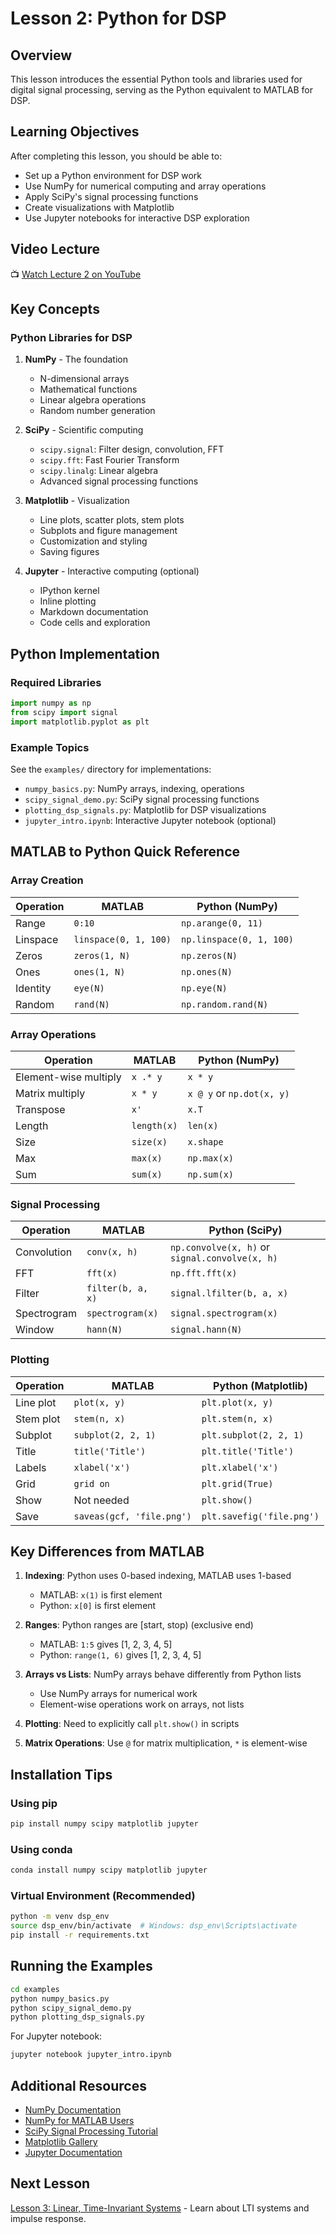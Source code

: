 # Lesson 2: Python for DSP

## Overview

This lesson introduces the essential Python tools and libraries used for digital signal processing, serving as the Python equivalent to MATLAB for DSP.

## Learning Objectives

After completing this lesson, you should be able to:
- Set up a Python environment for DSP work
- Use NumPy for numerical computing and array operations
- Apply SciPy's signal processing functions
- Create visualizations with Matplotlib
- Use Jupyter notebooks for interactive DSP exploration

## Video Lecture

📺 [Watch Lecture 2 on YouTube](https://www.youtube.com/watch?v=FmFlQFFM-xM&list=PLuh62Q4Sv7BUSzx5Jr8Wrxxn-U10qG1et&index=2)

## Key Concepts

### Python Libraries for DSP

1. **NumPy** - The foundation
   - N-dimensional arrays
   - Mathematical functions
   - Linear algebra operations
   - Random number generation

2. **SciPy** - Scientific computing
   - `scipy.signal`: Filter design, convolution, FFT
   - `scipy.fft`: Fast Fourier Transform
   - `scipy.linalg`: Linear algebra
   - Advanced signal processing functions

3. **Matplotlib** - Visualization
   - Line plots, scatter plots, stem plots
   - Subplots and figure management
   - Customization and styling
   - Saving figures

4. **Jupyter** - Interactive computing (optional)
   - IPython kernel
   - Inline plotting
   - Markdown documentation
   - Code cells and exploration

## Python Implementation

### Required Libraries

```python
import numpy as np
from scipy import signal
import matplotlib.pyplot as plt
```

### Example Topics

See the `examples/` directory for implementations:
- `numpy_basics.py`: NumPy arrays, indexing, operations
- `scipy_signal_demo.py`: SciPy signal processing functions
- `plotting_dsp_signals.py`: Matplotlib for DSP visualizations
- `jupyter_intro.ipynb`: Interactive Jupyter notebook (optional)

## MATLAB to Python Quick Reference

### Array Creation

| Operation | MATLAB | Python (NumPy) |
|-----------|--------|----------------|
| Range | `0:10` | `np.arange(0, 11)` |
| Linspace | `linspace(0, 1, 100)` | `np.linspace(0, 1, 100)` |
| Zeros | `zeros(1, N)` | `np.zeros(N)` |
| Ones | `ones(1, N)` | `np.ones(N)` |
| Identity | `eye(N)` | `np.eye(N)` |
| Random | `rand(N)` | `np.random.rand(N)` |

### Array Operations

| Operation | MATLAB | Python (NumPy) |
|-----------|--------|----------------|
| Element-wise multiply | `x .* y` | `x * y` |
| Matrix multiply | `x * y` | `x @ y` or `np.dot(x, y)` |
| Transpose | `x'` | `x.T` |
| Length | `length(x)` | `len(x)` |
| Size | `size(x)` | `x.shape` |
| Max | `max(x)` | `np.max(x)` |
| Sum | `sum(x)` | `np.sum(x)` |

### Signal Processing

| Operation | MATLAB | Python (SciPy) |
|-----------|--------|----------------|
| Convolution | `conv(x, h)` | `np.convolve(x, h)` or `signal.convolve(x, h)` |
| FFT | `fft(x)` | `np.fft.fft(x)` |
| Filter | `filter(b, a, x)` | `signal.lfilter(b, a, x)` |
| Spectrogram | `spectrogram(x)` | `signal.spectrogram(x)` |
| Window | `hann(N)` | `signal.hann(N)` |

### Plotting

| Operation | MATLAB | Python (Matplotlib) |
|-----------|--------|---------------------|
| Line plot | `plot(x, y)` | `plt.plot(x, y)` |
| Stem plot | `stem(n, x)` | `plt.stem(n, x)` |
| Subplot | `subplot(2, 2, 1)` | `plt.subplot(2, 2, 1)` |
| Title | `title('Title')` | `plt.title('Title')` |
| Labels | `xlabel('x')` | `plt.xlabel('x')` |
| Grid | `grid on` | `plt.grid(True)` |
| Show | Not needed | `plt.show()` |
| Save | `saveas(gcf, 'file.png')` | `plt.savefig('file.png')` |

## Key Differences from MATLAB

1. **Indexing**: Python uses 0-based indexing, MATLAB uses 1-based
   - MATLAB: `x(1)` is first element
   - Python: `x[0]` is first element

2. **Ranges**: Python ranges are [start, stop) (exclusive end)
   - MATLAB: `1:5` gives [1, 2, 3, 4, 5]
   - Python: `range(1, 6)` gives [1, 2, 3, 4, 5]

3. **Arrays vs Lists**: NumPy arrays behave differently from Python lists
   - Use NumPy arrays for numerical work
   - Element-wise operations work on arrays, not lists

4. **Plotting**: Need to explicitly call `plt.show()` in scripts

5. **Matrix Operations**: Use `@` for matrix multiplication, `*` is element-wise

## Installation Tips

### Using pip
```bash
pip install numpy scipy matplotlib jupyter
```

### Using conda
```bash
conda install numpy scipy matplotlib jupyter
```

### Virtual Environment (Recommended)
```bash
python -m venv dsp_env
source dsp_env/bin/activate  # Windows: dsp_env\Scripts\activate
pip install -r requirements.txt
```

## Running the Examples

```bash
cd examples
python numpy_basics.py
python scipy_signal_demo.py
python plotting_dsp_signals.py
```

For Jupyter notebook:
```bash
jupyter notebook jupyter_intro.ipynb
```

## Additional Resources

- [NumPy Documentation](https://numpy.org/doc/)
- [NumPy for MATLAB Users](https://numpy.org/doc/stable/user/numpy-for-matlab-users.html)
- [SciPy Signal Processing Tutorial](https://docs.scipy.org/doc/scipy/tutorial/signal.html)
- [Matplotlib Gallery](https://matplotlib.org/stable/gallery/index.html)
- [Jupyter Documentation](https://jupyter.org/documentation)

## Next Lesson

[Lesson 3: Linear, Time-Invariant Systems](../lesson_03/) - Learn about LTI systems and impulse response.

